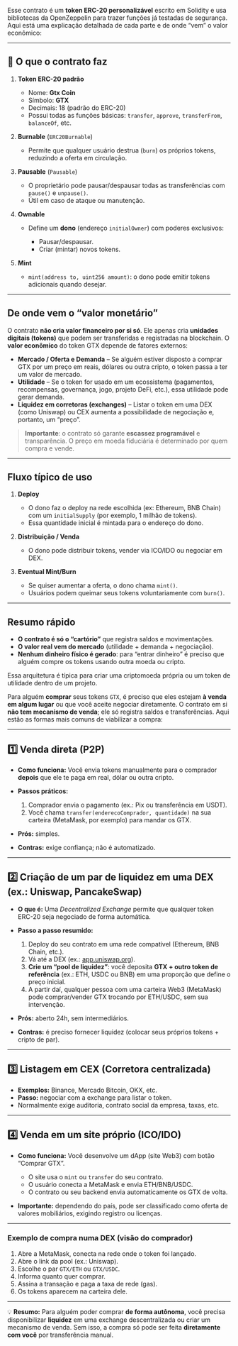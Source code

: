 Esse contrato é um **token ERC-20 personalizável** escrito em Solidity e usa bibliotecas da OpenZeppelin para trazer funções já testadas de segurança.
Aqui está uma explicação detalhada de cada parte e de onde “vem” o valor econômico:

---

## 🔑 O que o contrato faz

1. **Token ERC-20 padrão**

   * Nome: **Gtx Coin**
   * Símbolo: **GTX**
   * Decimais: 18 (padrão do ERC-20)
   * Possui todas as funções básicas: `transfer`, `approve`, `transferFrom`, `balanceOf`, etc.

2. **Burnable** (`ERC20Burnable`)

   * Permite que qualquer usuário destrua (`burn`) os próprios tokens, reduzindo a oferta em circulação.

3. **Pausable** (`Pausable`)

   * O proprietário pode pausar/despausar todas as transferências com `pause()` e `unpause()`.
   * Útil em caso de ataque ou manutenção.

4. **Ownable**

   * Define um **dono** (endereço `initialOwner`) com poderes exclusivos:

     * Pausar/despausar.
     * Criar (mintar) novos tokens.

5. **Mint**

   * `mint(address to, uint256 amount)`: o dono pode emitir tokens adicionais quando desejar.

---

## De onde vem o “valor monetário”

O contrato **não cria valor financeiro por si só**.
Ele apenas cria **unidades digitais (tokens)** que podem ser transferidas e registradas na blockchain.
O **valor econômico** do token GTX depende de fatores externos:

* **Mercado / Oferta e Demanda** – Se alguém estiver disposto a comprar GTX por um preço em reais, dólares ou outra cripto, o token passa a ter um valor de mercado.
* **Utilidade** – Se o token for usado em um ecossistema (pagamentos, recompensas, governança, jogo, projeto DeFi, etc.), essa utilidade pode gerar demanda.
* **Liquidez em corretoras (exchanges)** – Listar o token em uma DEX (como Uniswap) ou CEX aumenta a possibilidade de negociação e, portanto, um “preço”.

> **Importante**: o contrato só garante **escassez programável** e transparência.
> O preço em moeda fiduciária é determinado por quem compra e vende.

---

## Fluxo típico de uso

1. **Deploy**

   * O dono faz o deploy na rede escolhida (ex: Ethereum, BNB Chain) com um `initialSupply` (por exemplo, 1 milhão de tokens).
   * Essa quantidade inicial é mintada para o endereço do dono.

2. **Distribuição / Venda**

   * O dono pode distribuir tokens, vender via ICO/IDO ou negociar em DEX.

3. **Eventual Mint/Burn**

   * Se quiser aumentar a oferta, o dono chama `mint()`.
   * Usuários podem queimar seus tokens voluntariamente com `burn()`.

---

## Resumo rápido

* **O contrato é só o “cartório”** que registra saldos e movimentações.
* **O valor real vem do mercado** (utilidade + demanda + negociação).
* **Nenhum dinheiro físico é gerado**: para “entrar dinheiro” é preciso que alguém compre os tokens usando outra moeda ou cripto.

Essa arquitetura é típica para criar uma criptomoeda própria ou um token de utilidade dentro de um projeto.


Para alguém **comprar** seus tokens `GTX`, é preciso que eles estejam **à venda em algum lugar** ou que você aceite negociar diretamente.
O contrato em si **não tem mecanismo de venda**; ele só registra saldos e transferências.
Aqui estão as formas mais comuns de viabilizar a compra:

---

## 1️⃣ Venda direta (P2P)

* **Como funciona:**
  Você envia tokens manualmente para o comprador **depois** que ele te paga em real, dólar ou outra cripto.
* **Passos práticos:**

  1. Comprador envia o pagamento (ex.: Pix ou transferência em USDT).
  2. Você chama `transfer(enderecoComprador, quantidade)` na sua carteira (MetaMask, por exemplo) para mandar os GTX.
* **Prós:** simples.
* **Contras:** exige confiança; não é automatizado.

---

## 2️⃣ Criação de um **par de liquidez** em uma **DEX** (ex.: Uniswap, PancakeSwap)

* **O que é:**
  Uma *Decentralized Exchange* permite que qualquer token ERC-20 seja negociado de forma automática.
* **Passo a passo resumido:**

  1. Deploy do seu contrato em uma rede compatível (Ethereum, BNB Chain, etc.).
  2. Vá até a DEX (ex.: [app.uniswap.org](https://app.uniswap.org)).
  3. **Crie um “pool de liquidez”**: você deposita **GTX + outro token de referência** (ex.: ETH, USDC ou BNB) em uma proporção que define o preço inicial.
  4. A partir daí, qualquer pessoa com uma carteira Web3 (MetaMask) pode comprar/vender GTX trocando por ETH/USDC, sem sua intervenção.
* **Prós:** aberto 24h, sem intermediários.
* **Contras:** é preciso fornecer liquidez (colocar seus próprios tokens + cripto de par).

---

## 3️⃣ Listagem em **CEX** (Corretora centralizada)

* **Exemplos:** Binance, Mercado Bitcoin, OKX, etc.
* **Passo:** negociar com a exchange para listar o token.
* Normalmente exige auditoria, contrato social da empresa, taxas, etc.

---

## 4️⃣ Venda em um **site próprio** (ICO/IDO)

* **Como funciona:**
  Você desenvolve um dApp (site Web3) com botão “Comprar GTX”.

  * O site usa o `mint` ou `transfer` do seu contrato.
  * O usuário conecta a MetaMask e envia ETH/BNB/USDC.
  * O contrato ou seu backend envia automaticamente os GTX de volta.
* **Importante:** dependendo do país, pode ser classificado como oferta de valores mobiliários, exigindo registro ou licenças.

---

### Exemplo de compra numa DEX (visão do comprador)

1. Abre a MetaMask, conecta na rede onde o token foi lançado.
2. Abre o link da pool (ex.: Uniswap).
3. Escolhe o par `GTX/ETH` ou `GTX/USDC`.
4. Informa quanto quer comprar.
5. Assina a transação e paga a taxa de rede (gas).
6. Os tokens aparecem na carteira dele.

---

💡 **Resumo:**
Para alguém poder comprar **de forma autônoma**, você precisa disponibilizar **liquidez** em uma exchange descentralizada ou criar um mecanismo de venda.
Sem isso, a compra só pode ser feita **diretamente com você** por transferência manual.

